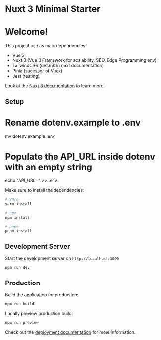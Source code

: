 # Nuxt 3 Minimal Starter

# Welcome! 

This project use as main dependencies: 

* Vue 3
* Nuxt 3 (Vue 3 Framework for scalability, SEO, Edge Programming env) 
* TailwindCSS (default in next documentation)
* Pinia (sucessor of Vuex)
* Jest (testing)

Look at the [Nuxt 3 documentation](https://nuxt.com/docs/getting-started/introduction) to learn more.

## Setup

# Rename dotenv.example to .env
mv dotenv.example .env

# Populate the API_URL inside dotenv with an empty string
echo "API_URL=" >> .env

Make sure to install the dependencies:
```bash
# yarn
yarn install

# npm
npm install

# pnpm
pnpm install
```

## Development Server

Start the development server on `http://localhost:3000`

```bash
npm run dev
```

## Production

Build the application for production:

```bash
npm run build
```

Locally preview production build:

```bash
npm run preview
```

Check out the [deployment documentation](https://nuxt.com/docs/getting-started/deployment) for more information.
